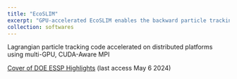 ```yaml
---
title: "EcoSLIM"
excerpt: "GPU-accelerated EcoSLIM enables the backward particle tracking at continental-scale in a short time <br/><img src='/images/backward.png'>"
collection: softwares  
---
```


Lagrangian particle tracking code accelerated on distributed platforms using multi-GPU, CUDA-Aware MPI  

[Cover of DOE ESSP Highlights](https://ess.science.energy.gov/highlights/) (last access May 6 2024)

